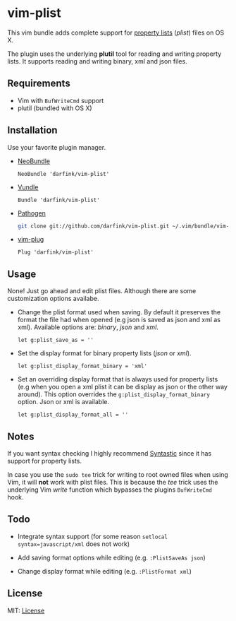 # vim-plist

This vim bundle adds complete support for [property lists](http://en.wikipedia.org/wiki/Property_list) (*plist*) files on OS X.

The plugin uses the underlying **plutil** tool for reading and writing property
lists. It supports reading and writing binary, xml and json files.

## Requirements

- Vim with `BufWriteCmd` support
- plutil (bundled with OS X)

## Installation

Use your favorite plugin manager.

- [NeoBundle][neobundle]

    ```vim
    NeoBundle 'darfink/vim-plist'
    ```

- [Vundle][vundle]

    ```vim
    Bundle 'darfink/vim-plist'
    ```

- [Pathogen][pathogen]

    ```sh
    git clone git://github.com/darfink/vim-plist.git ~/.vim/bundle/vim-plist
    ```

- [vim-plug][vim-plug]

    ```vim
    Plug 'darfink/vim-plist'
    ```

## Usage

None! Just go ahead and edit plist files. Although there are some customization
options availabe.

* Change the plist format used when saving. By default it preserves the format
  the file had when opened (e.g json is saved as json and xml as xml).
  Available options are: *binary*, *json* and *xml*.

    ```vim
    let g:plist_save_as = ''
    ```

* Set the display format for binary property lists (*json* or *xml*).

    ```vim
    let g:plist_display_format_binary = 'xml'
    ```

* Set an overriding display format that is always used for property lists (e.g
  when you open a xml plist it can be display as json or the other way around).
  This option overrides the `g:plist_display_format_binary` option. Json or xml
  is available.

    ```vim
    let g:plist_display_format_all = ''
    ```

## Notes

If you want syntax checking I highly recommend [Syntastic][syntastic] since it
has support for property lists.

In case you use the `sudo tee` trick for writing to root owned files when using
Vim, it will **not** work with plist files. This is because the *tee* trick
uses the underlying Vim *write* function which bypasses the plugins
`BufWriteCmd` hook.

## Todo

* Integrate syntax support (for some reason `setlocal syntax=javascript/xml` does not work)

* Add saving format options while editing (e.g. `:PlistSaveAs json`)

* Change display format while editing (e.g. `:PlistFormat xml`)

## License

MIT: [License][license]

[neobundle]: https://github.com/Shougo/neobundle.vim
[vundle]: https://github.com/gmarik/vundle
[pathogen]: https://github.com/tpope/vim-pathogen
[vim-plug]: https://github.com/junegunn/vim-plug
[syntastic]: https://github.com/scrooloose/syntastic
[license]: https://github.com/darfink/vim-plist/blob/master/LICENSE

